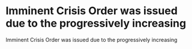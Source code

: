 # Imminent Crisis Order was issued due to the progressively increasing

Imminent Crisis Order was issued due to the progressively increasing